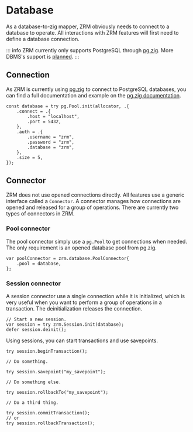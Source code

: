 # Database

As a database-to-zig mapper, ZRM obviously needs to connect to a database to operate. All interactions with ZRM features will first need to define a database connection.

::: info
ZRM currently only supports PostgreSQL through [pg.zig](https://github.com/karlseguin/pg.zig). More DBMS's support is [planned](https://code.zeptotech.net/zedd/zrm/issues/8).
:::

## Connection

As ZRM is currently using [pg.zig](https://github.com/karlseguin/pg.zig) to connect to PostgreSQL databases, you can find a full documentation and example on the [pg.zig documentation](https://github.com/karlseguin/pg.zig#example).

```zig
const database = try pg.Pool.init(allocator, .{
	.connect = .{
		.host = "localhost",
		.port = 5432,
	},
	.auth = .{
		.username = "zrm",
		.password = "zrm",
		.database = "zrm",
	},
	.size = 5,
});
```

## Connector

ZRM does not use opened connections directly. All features use a generic interface called a `Connector`. A connector manages how connections are opened and released for a group of operations. There are currently two types of connectors in ZRM.

### Pool connector

The pool connector simply use a `pg.Pool` to get connections when needed. The only requirement is an opened database pool from pg.zig.

```zig
var poolConnector = zrm.database.PoolConnector{
	.pool = database,
};
```

### Session connector

A session connector use a single connection while it is initialized, which is very useful when you want to perform a group of operations in a transaction. The deinitialization releases the connection.

```zig
// Start a new session.
var session = try zrm.Session.init(database);
defer session.deinit();
```

Using sessions, you can start transactions and use savepoints.

```zig
try session.beginTransaction();

// Do something.

try session.savepoint("my_savepoint");

// Do something else.

try session.rollbackTo("my_savepoint");

// Do a third thing.

try session.commitTransaction();
// or
try session.rollbackTransaction();
```
